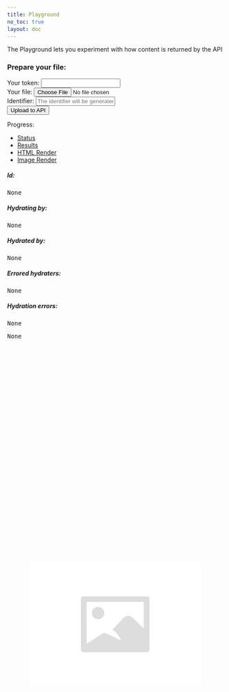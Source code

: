 ```yaml
---
title: Playground
no_toc: true
layout: doc
---
```


The Playground lets you experiment with how content is returned by the API

<link rel="stylesheet" href="http://cdnjs.cloudflare.com/ajax/libs/highlight.js/8.1/styles/default.min.css">

<div id="errors">
</div>
<article id="form">
  <h3>Prepare your file:</h3>
  <form id="playground" role="form" method="post" enctype="multipart/form-data">
    <div class="form-group" id="token-form-group">
      <label class="control-label">Your token:</label>
      <input type="text" name="name" id="token" class="form-control"/>
    </div>
    <div class="form-group">
      <label class="control-label">Your file:</label>
      <input type="file" name="file" id="file"/>
    </div>
    <div class="form-group">
      <label class="control-label">Identifier:</label>
      <a href="/guides/concepts/identifier.html"><span class="glyphicon glyphicon-question-sign form-control-feedback"></span></a>
      <input type="text" name="identifier" id="identifier" class="form-control" placeholder="The identifier will be generated automatically when you choose your file"/>
    </div>
    <div class="form-group">
      <input type="submit" id="submit-button" value="Upload to API" class="btn btn-orange" data-loading-text="Working..."/>
    </div>
  </form>
</article>

<label class="control-label" id="progress-label">Progress:</label>
<div class="progress">
  <div class="progress-bar progress-bar-info" id="progress" role="progressbar" aria-valuenow="0" aria-valuemin="0" aria-valuemax="100" style="width: 0%">
  </div>
</div>

<div class="panel panel-default">
  <!-- Nav tabs -->
  <ul class="nav nav-pills panel-heading no-smooth" role="tablist" id="tabnav">
    <li><a href="#status-tab" role="tab" data-toggle="tab">Status</a></li>
    <li><a href="#result-tab" role="tab" data-toggle="tab">Results</a></li>
    <li><a href="#iframe-tab" role="tab" data-toggle="tab">HTML Render</a></li>
    <li><a href="#image-tab" role="tab" data-toggle="tab">Image Render</a></li>
  </ul>

  <!-- Tab panes -->
  <div class="tab-content panel-body" id="tabs">
    <article class="tab-pane" id="status-tab">
      <h5>Id:</h5>
      <pre id="status-id">None</pre>
      <h5>Hydrating by:</h5>
      <pre id="status-hydrating">None</pre>
      <h5>Hydrated by:</h5>
      <pre id="status-hydrated">None</pre>
      <h5>Errored hydraters:</h5>
      <pre id="status-errored">None</pre>
      <h5>Hydration errors:</h5>
      <pre id="status-errors">None</pre>
    </article>
    <article class="tab-pane" id="result-tab">
      <pre id="result">None</pre>
    </article>
    <article class="tab-pane" id="iframe-tab">
      <iframe id="iframe-render" style="position: relative; height: 100%; width: 100%; border: none; min-height: 500px;"></iframe>
    </article>
    <article class="tab-pane" id="image-tab">
      <img src="/images/placeholder.png" alt="Image render" id="image-render" style="display: block; margin: auto;">
    </article>
  </div>
</div>
<script type="text/javascript" src="/javascripts/async.js"></script>
<script src="http://cdnjs.cloudflare.com/ajax/libs/highlight.js/8.1/highlight.min.js"></script>
<script type="text/javascript" src="/javascripts/playground.js"></script>
